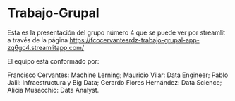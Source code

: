 # Trabajo-Grupal

Esta es la presentación del grupo número 4 que se puede ver por streamlit a través de la página https://fcocervantesrdz-trabajo-grupal-app-zq6gc4.streamlitapp.com/

El equipo está conformado por:

Francisco Cervantes: Machine Lerning;
Mauricio Vilar: Data Engineer;
Pablo Jalil: Infraestructura y Big Data;
Gerardo Flores Hernández: Data Science;
Alicia Musacchio: Data Analyst.
